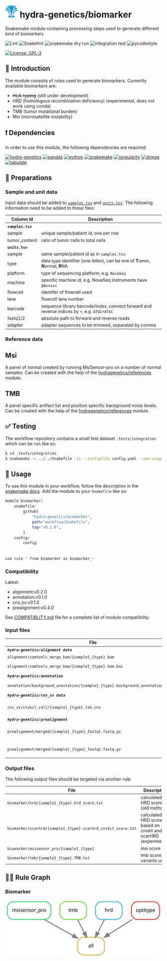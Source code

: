 # <img src="https://github.com/hydra-genetics/biomarker/blob/develop/images/hydragenetics.png" width=40 /> hydra-genetics/biomarker

Snakemake module containing processing steps used to generate different kind of biomarkers

![Lint](https://github.com/hydra-genetics/biomarker/actions/workflows/lint.yaml/badge.svg?branch=develop)
![Snakefmt](https://github.com/hydra-genetics/biomarker/actions/workflows/snakefmt.yaml/badge.svg?branch=develop)
![snakemake dry run](https://github.com/hydra-genetics/biomarker/actions/workflows/snakemake-dry-run.yaml/badge.svg?branch=develop)
![integration test](https://github.com/hydra-genetics/biomarker/actions/workflows/integration.yaml/badge.svg?branch=develop)
![pycodestyle](https://github.com/hydra-genetics/biomarker/actions/workflows/pycodestyl.yaml/badge.svg?branch=develop)

[![License: GPL-3](https://img.shields.io/badge/License-GPL3-yellow.svg)](https://opensource.org/licenses/gpl-3.0.html)

## :speech_balloon: Introduction

The module consists of rules used to generate biomarkers. Currenlty available biomarkers are:
* ~~HLA-typing~~ (still under development)
* HRD (homologous recombination deficiency) (experimental, does not work using conda)
* TMB (tumor mutational burden)
* Msi (microsatellite instability)


## :heavy_exclamation_mark: Dependencies

In order to use this module, the following dependencies are required:

[![hydra-genetics](https://img.shields.io/badge/hydragenetics-0.15.0-blue)](https://github.com/hydra-genetics/)
[![pandas](https://img.shields.io/badge/pandas-1.3.1-blue)](https://pandas.pydata.org/)
[![python](https://img.shields.io/badge/python-3.8-blue)](https://www.python.org/)
[![snakemake](https://img.shields.io/badge/snakemake-7.13.0-blue)](https://snakemake.readthedocs.io/en/stable/)
[![singularity](https://img.shields.io/badge/singularity-3.0.0-blue)](https://sylabs.io/docs/)
[![drmaa](https://img.shields.io/badge/drmaa-0.7.9-blue)](https://pypi.org/project/drmaa/)
[![tabulate](https://img.shields.io/badge/tabulate-0.8.10-blue)](https://pypi.org/project/tabulate/)

## :school_satchel: Preparations

### Sample and unit data

Input data should be added to [`samples.tsv`](https://github.com/hydra-genetics/prealignment/blob/develop/config/samples.tsv)
and [`units.tsv`](https://github.com/hydra-genetics/prealignment/blob/develop/config/units.tsv).
The following information need to be added to these files:

| Column Id | Description |
| --- | --- |
| **`samples.tsv`** |
| sample | unique sample/patient id, one per row |
| tumor_content | ratio of tumor cells to total cells |
| **`units.tsv`** |
| sample | same sample/patient id as in `samples.tsv` |
| type | data type identifier (one letter), can be one of **T**umor, **N**ormal, **R**NA |
| platform | type of sequencing platform, e.g. `NovaSeq` |
| machine | specific machine id, e.g. NovaSeq instruments have `@Axxxxx` |
| flowcell | identifer of flowcell used |
| lane | flowcell lane number |
| barcode | sequence library barcode/index, connect forward and reverse indices by `+`, e.g. `ATGC+ATGC` |
| fastq1/2 | absolute path to forward and reverse reads |
| adapter | adapter sequences to be trimmed, separated by comma |

### Reference data

## Msi

A panel of normal created by running MsiSensor-pro on a number of normal samples. Can be created with the help of the [hydragenetics/references](https://github.com/hydra-genetics/references) module.

## TMB

A panel specific artifact list and position specific background noise levels. Can be created with the help of the [hydragenetics/references](https://github.com/hydra-genetics/references) module.

## :white_check_mark: Testing

The workflow repository contains a small test dataset `.tests/integration` which can be run like so:

```bash
$ cd .tests/integration
$ snakemake -s ../../Snakefile -j1 --configfile config.yaml --use-singularity
```

## :rocket: Usage

To use this module in your workflow, follow the description in the
[snakemake docs](https://snakemake.readthedocs.io/en/stable/snakefiles/modularization.html#modules).
Add the module to your `Snakefile` like so:

```bash
module biomarker:
    snakefile:
        github(
            "hydra-genetics/biomarker",
            path="workflow/Snakefile",
            tag="v0.1.0",
        )
    config:
        config


use rule * from biomarker as biomarker_*
```

### Compatibility

Latest:
 - alignment:v0.2.0
 - annotation:v0.1.0
 - cnv_sv:v0.1.0
 - prealignment:v0.4.0

See [COMPATIBLITY.md](../master/COMPATIBLITY.md) file for a complete list of module compatibility.

### Input files

| File | Description |
|---|---|
| ***`hydra-genetics/alignment data`*** |
| `alignment/samtools_merge_bam/{sample}_{type}.bam` | aligned reads |
| `alignment/samtools_merge_bam/{sample}_{type}.bam.bai` | index file for alignment |
| ***`hydra-genetics/annotation`*** |
| `annotation/background_annotation/{sample}_{type}.background_annotation.vcf.gz` | annotated vcf |
| ***`hydra-genetics/cnv_sv data`*** |
| `cnv_sv/cnvkit_call/{sample}_{type}.loh.cns` |  cnvkit segmentation results |
| ***`hydra-genetics/prealignment`*** |
| `prealignment/merged/{sample}_{type}_fastq1.fastq.gz` | merged and trimmed reads |
| `prealignment/merged/{sample}_{type}_fastq2.fastq.gz` | merged and trimmed reads |

### Output files

The following output files should be targeted via another rule:

| File | Description |
|---|---|
| `biomarker/hrd/{sample}_{type}.hrd_score.txt` | calculated HRD score (old method) |
| `biomarker/scarhrd/{sample}_{type}.scarhrd_cnvkit_score.txt` | calculated HRD score based on cnvkit and scarHRD (experimental) |
| `biomarker/msisensor_pro/{sample}_{type}` | msi score |
| `biomarker/tmb/{sample}_{type}.TMB.txt` | tmb score and variants used |


## :judge: Rule Graph

### Biomarker

![rule_graph](images/biomarker.svg)

